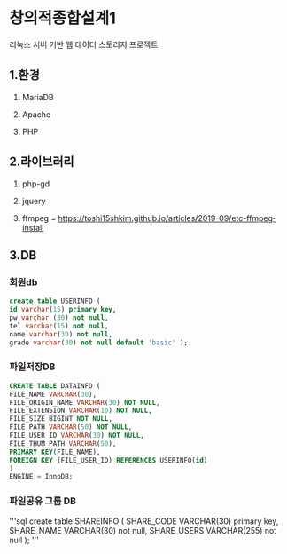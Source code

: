 # 창의적종합설계1
리눅스 서버 기반 웹 데이터 스토리지 프로젝트
## 1.환경
1. MariaDB

2. Apache

3. PHP

##  2.라이브러리
1. php-gd

2. jquery

3. ffmpeg = https://toshi15shkim.github.io/articles/2019-09/etc-ffmpeg-install

## 3.DB

### 회원db

```sql
create table USERINFO (
id varchar(15) primary key,
pw varchar (30) not null,
tel varchar(15) not null,
name varchar(30) not null,
grade varchar(30) not null default 'basic' );
```

### 파일저장DB

```sql
CREATE TABLE DATAINFO (
FILE_NAME VARCHAR(30),
FILE_ORIGIN_NAME VARCHAR(30) NOT NULL,
FILE_EXTENSION VARCHAR(10) NOT NULL,
FILE_SIZE BIGINT NOT NULL,
FILE_PATH VARCHAR(50) NOT NULL,
FILE_USER_ID VARCHAR(30) NOT NULL,
FILE_THUM_PATH VARCHAR(50),
PRIMARY KEY(FILE_NAME),
FOREIGN KEY (FILE_USER_ID) REFERENCES USERINFO(id)
)
ENGINE = InnoDB;
```

### 파일공유 그룹 DB


'''sql
create table SHAREINFO (
SHARE_CODE VARCHAR(30) primary key,
SHARE_NAME VARCHAR(30) not null,
SHARE_USERS VARCHAR(255) not null );
'''
